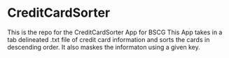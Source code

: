 # CreditCardSorter
This is the repo for the CreditCardSorter App for BSCG
This App takes in a tab delineated .txt file of credit card information 
and sorts the cards in descending order.  It also maskes the informaton
using a given key.
